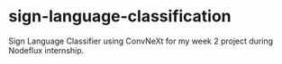 # sign-language-classification
Sign Language Classifier using ConvNeXt for my week 2 project during Nodeflux internship.
